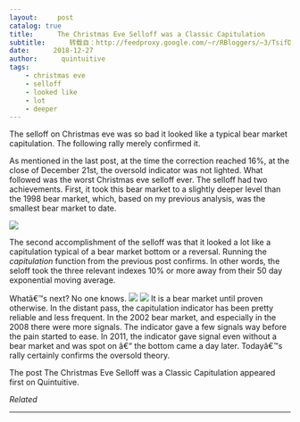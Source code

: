 ```yaml
---
layout:     post
catalog: true
title:      The Christmas Eve Selloff was a Classic Capitulation
subtitle:      转载自：http://feedproxy.google.com/~r/RBloggers/~3/TsifDtp_oI0/
date:      2018-12-27
author:      quintuitive
tags:
    - christmas eve
    - selloff
    - looked like
    - lot
    - deeper
---
```






The selloff on Christmas eve was so bad it looked like a typical bear market capitulation. The following rally merely confirmed it.



As mentioned in the last post, at the time the correction reached 16%, at the close of December 21st, the oversold indicator was not lighted. What followed was the worst Christmas eve selloff ever. The selloff had two achievements. First, it took this bear market to a slightly deeper level than the 1998 bear market, which, based on my previous analysis, was the smallest bear market to date.

![](https://i1.wp.com/www.quintuitive.com/wp-content/uploads/2018/12/spbear-2.png?w=450)


The second accomplishment of the selloff was that it looked a lot like a capitulation typical of a bear market bottom or a reversal. Running the *capitulation* function from the previous post confirms. In other words, the seloff took the three relevant indexes 10% or more away from their 50 day exponential moving average.

Whatâ€™s next? No one knows. ![](https://i1.wp.com/s.w.org/images/core/emoji/11/72x72/1f642.png?w=456&ssl=1)
![](https://i1.wp.com/s.w.org/images/core/emoji/11/72x72/1f642.png?w=456&ssl=1)
 It is a bear market until proven otherwise. In the distant pass, the capitulation indicator has been pretty reliable and less frequent. In the 2002 bear market, and especially in the 2008 there were more signals. The indicator gave a few signals way before the pain started to ease. In 2011, the indicator gave signal even without a bear market and was spot on â€“ the bottom came a day later. Todayâ€™s rally certainly confirms the oversold theory.

The post The Christmas Eve Selloff was a Classic Capitulation appeared first on Quintuitive.


*Related*








---
